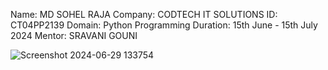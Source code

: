 Name: MD SOHEL RAJA
Company: CODTECH IT SOLUTIONS
ID: CT04PP2139
Domain: Python Programming
Duration: 15th June - 15th July 2024
Mentor: SRAVANI GOUNI


![Screenshot 2024-06-29 133754](https://github.com/MdSohelRaja2901/Codetech-Task1/assets/174174628/b0fc05ae-00a9-48e4-8e53-0a343ce6911c)
